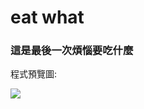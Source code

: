 # eat what
### 這是最後一次煩惱要吃什麼

程式預覽圖:

![](https://lh3.google.com/u/2/d/1Vkj5Nq9EHc6SvJhL7ENhZ4qL_vGBOVku=w1920-h886-iv1)
 
